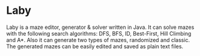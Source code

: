 # Laby
Laby is a maze editor, generator &amp; solver written in Java. It can solve mazes with the following search algorithms: DFS, BFS, ID, Best-First, Hill Climbing and A*. Also it can generate two types of mazes, randomized and classic. The generated mazes can be easily edited and saved as plain text files.
